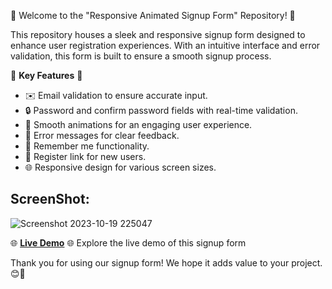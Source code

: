🔐 Welcome to the "Responsive Animated Signup Form" Repository! 🔐

This repository houses a sleek and responsive signup form designed to enhance user registration experiences. With an intuitive interface and error validation, this form is built to ensure a smooth signup process.

🌟 **Key Features** 🌟
- ✉️ Email validation to ensure accurate input.
- 🔒 Password and confirm password fields with real-time validation.
- 🚀 Smooth animations for an engaging user experience.
- 📝 Error messages for clear feedback.
- 🧠 Remember me functionality.
- 🔗 Register link for new users.
- 🌐 Responsive design for various screen sizes.
## ScreenShot:
  ![Screenshot 2023-10-19 225047](https://github.com/Moumin-pk/Responsive-Animated-Signup-Form/assets/116239910/deef76b5-14cf-49cb-9054-770fb5b9d046)


🌐 **[Live Demo](https://moumin-pk.github.io/Responsive-Animated-Signup-Form/)** 🌐
Explore the live demo of this signup form

Thank you for using our signup form! We hope it adds value to your project. 😊🚀 
